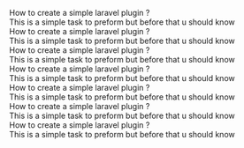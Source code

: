 How to create a simple laravel plugin ?  
This is a simple task to preform but before that u should know  
How to create a simple laravel plugin ?  
This is a simple task to preform but before that u should know  
How to create a simple laravel plugin ?  
This is a simple task to preform but before that u should know  
How to create a simple laravel plugin ?  
This is a simple task to preform but before that u should know  
How to create a simple laravel plugin ?  
This is a simple task to preform but before that u should know  
How to create a simple laravel plugin ?  
This is a simple task to preform but before that u should know  
How to create a simple laravel plugin ?  
This is a simple task to preform but before that u should know  
